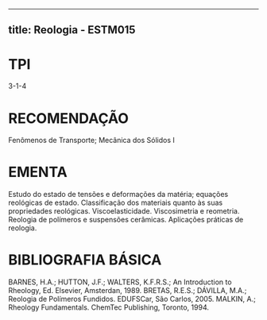 
---
title: Reologia - ESTM015 
---

# TPI

3-1-4

# RECOMENDAÇÃO

Fenômenos de Transporte; Mecânica dos Sólidos I

# EMENTA

Estudo do estado de tensões e deformações da matéria; equações reológicas de estado. Classificação dos materiais quanto às suas propriedades reológicas. Viscoelasticidade. Viscosimetria e reometria. Reologia de polímeros e suspensões cerâmicas. Aplicações práticas de reologia.

# BIBLIOGRAFIA BÁSICA

BARNES, H.A.; HUTTON, J.F.; WALTERS, K.F.R.S.; An Introduction to Rheology, Ed. Elsevier, Amsterdan, 1989.
BRETAS, R.E.S.; DÁVILLA, M.A.; Reologia de Polímeros Fundidos. EDUFSCar, São Carlos, 2005.
MALKIN, A.; Rheology Fundamentals. ChemTec Publishing, Toronto, 1994.
        